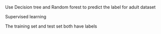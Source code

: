 Use Decision tree and Random forest to predict the label for adult dataset

Supervised learning

The training set and test set both have labels
